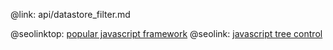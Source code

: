 @link: api/datastore_filter.md

@seolinktop: [popular javascript framework](https://webix.com)
@seolink: [javascript tree control](https://webix.com/widget/tree/)